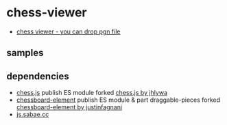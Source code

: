 # chess-viewer
 
- [chess viewer - you can drop pgn file](https://taisukef.github.io/chess-viewer)

## samples

## dependencies

- [chess.js](https://github.com/taisukef/chess.js/) publish ES module forked [chess.js by jhlywa](https://github.com/jhlywa/chess.js)
- [chessboard-element](https://github.com/taisukef/chessboard-element/) publish ES module & part draggable-pieces forked [chessboard-element by justinfagnani](https://github.com/justinfagnani/chessboard-element)
- [js.sabae.cc](https://github.com/code4sabae/js/)
